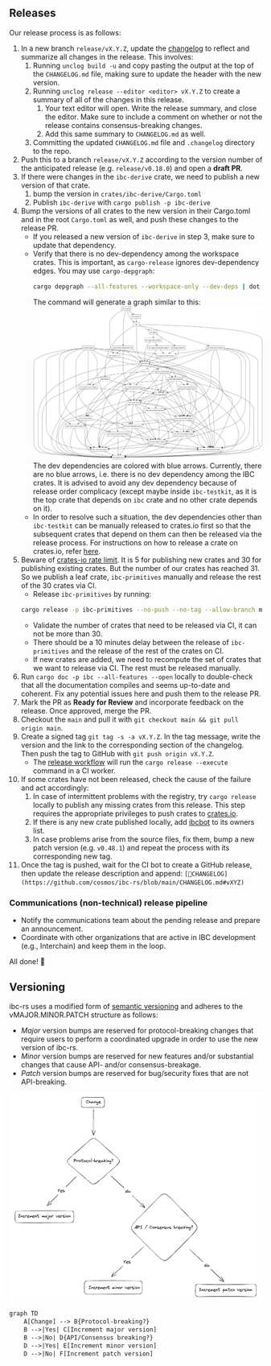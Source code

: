 ## Releases

Our release process is as follows:

1. In a new branch `release/vX.Y.Z`, update the [changelog](./CHANGELOG.md) to
   reflect and summarize all changes in the release. This involves:
   1. Running `unclog build -u` and copy pasting the output at the top of the
      `CHANGELOG.md` file, making sure to update the header with the new
      version.
   2. Running `unclog release --editor <editor> vX.Y.Z` to create a summary of
      all of the changes in this release.
      1. Your text editor will open. Write the release summary, and close the
         editor. Make sure to include a comment on whether or not the release
         contains consensus-breaking changes.
      2. Add this same summary to `CHANGELOG.md` as well.
   3. Committing the updated `CHANGELOG.md` file and `.changelog` directory to
      the repo.
2. Push this to a branch `release/vX.Y.Z` according to the version number of the
   anticipated release (e.g. `release/v0.18.0`) and open a **draft PR**.
3. If there were changes in the `ibc-derive` crate, we need to publish a new
   version of that crate.
   1. bump the version in `crates/ibc-derive/Cargo.toml`
   2. Publish `ibc-derive` with `cargo publish -p ibc-derive`
4. Bump the versions of all crates to the new version in their Cargo.toml and in
   the root `Cargo.toml` as well, and push these changes to the release PR.
   - If you released a new version of `ibc-derive` in step 3, make sure to
     update that dependency.
   - Verify that there is no dev-dependency among the workspace crates. This is
     important, as `cargo-release` ignores dev-dependency edges. You may use
     `cargo-depgraph`:
     ```sh
     cargo depgraph --all-features --workspace-only --dev-deps | dot -Tpng > graph.png
     ```
     The command will generate a graph similar to this:
     ![alt test](docs/dev-deps-graph.png) The dev dependencies are colored with
     blue arrows. Currently, there are no blue arrows, i.e. there is no dev
     dependency among the IBC crates. It is advised to avoid any dev dependency
     because of release order complicacy (except maybe inside `ibc-testkit`, as
     it is the top crate that depends on `ibc` crate and no other crate depends
     on it).
   - In order to resolve such a situation, the dev dependencies other than
     `ibc-testkit` can be manually released to crates.io first so that the
     subsequent crates that depend on them can then be released via the release
     process. For instructions on how to release a crate on crates.io, refer
     [here](https://doc.rust-lang.org/cargo/reference/publishing.html).
5. Beware of [crates-io rate limit][cargo-release-rate-limit]. It is 5 for
   publishing new crates and 30 for publishing existing crates. But the number
   of our crates has reached 31. So we publish a leaf crate, `ibc-primitives`
   manually and release the rest of the 30 crates via CI.
   - Release `ibc-primitives` by running:
   ```sh
   cargo release -p ibc-primitives --no-push --no-tag --allow-branch main --execute
   ```
   - Validate the number of crates that need to be released via CI, it can not
     be more than 30.
   - There should be a 10 minutes delay between the release of `ibc-primitives`
     and the release of the rest of the crates on CI.
   - If new crates are added, we need to recompute the set of crates that we
     want to release via CI. The rest must be released manually.
6. Run `cargo doc -p ibc --all-features --open` locally to double-check that all
   the documentation compiles and seems up-to-date and coherent. Fix any
   potential issues here and push them to the release PR.
7. Mark the PR as **Ready for Review** and incorporate feedback on the release.
   Once approved, merge the PR.
8. Checkout the `main` and pull it with
   `git checkout main && git pull origin main`.
9. Create a signed tag `git tag -s -a vX.Y.Z`. In the tag message, write the
   version and the link to the corresponding section of the changelog. Then push
   the tag to GitHub with `git push origin vX.Y.Z`.
   - The [release workflow][release.yaml] will run the `cargo release --execute`
     command in a CI worker.
10. If some crates have not been released, check the cause of the failure and
    act accordingly:
    1. In case of intermittent problems with the registry, try `cargo release`
       locally to publish any missing crates from this release. This step
       requires the appropriate privileges to push crates to [crates.io].
    2. If there is any new crate published locally, add
       [ibcbot](https://crates.io/users/ibcbot) to its owners list.
    3. In case problems arise from the source files, fix them, bump a new patch
       version (e.g. `v0.48.1`) and repeat the process with its corresponding
       new tag.
11. Once the tag is pushed, wait for the CI bot to create a GitHub release, then
    update the release description and append:
    `[📖CHANGELOG](https://github.com/cosmos/ibc-rs/blob/main/CHANGELOG.md#vXYZ)`

### Communications (non-technical) release pipeline

- Notify the communications team about the pending release and prepare an
  announcement.
- Coordinate with other organizations that are active in IBC development (e.g.,
  Interchain) and keep them in the loop.

All done! 🎉

## Versioning

ibc-rs uses a modified form of [semantic versioning][semver] and adheres to
the vMAJOR.MINOR.PATCH structure as follows:

- *Major* version bumps are reserved for protocol-breaking changes that require
  users to perform a coordinated upgrade in order to use the new version of ibc-rs.
- *Minor* version bumps are reserved for new features and/or substantial changes
  that cause API- and/or consensus-breakage.
- *Patch* version bumps are reserved for bug/security fixes that are not API-breaking.

![alt](docs/static/img/ibc-rs-versioning.png)

```mermaid
graph TD
    A[Change] --> B{Protocol-breaking?}
    B -->|Yes| C[Increment major version]
    B -->|No| D{API/Consensus breaking?}
    D -->|Yes| E[Increment minor version]
    D -->|No| F[Increment patch version]
```

[crates.io]: https://crates.io
[release.yaml]: https://github.com/cosmos/ibc-rs/blob/main/.github/workflows/release.yaml
[cargo-release-rate-limit]: https://github.com/crate-ci/cargo-release/blob/4b09269/src/steps/mod.rs#L214-L268
[semver]: https://semver.org/
